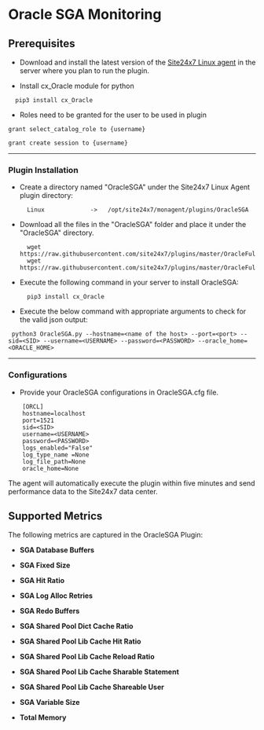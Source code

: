 # Oracle SGA Monitoring


                                                                                              
## Prerequisites

- Download and install the latest version of the [Site24x7 Linux agent](https://www.site24x7.com/app/client#/admin/inventory/add-monitor) in the server where you plan to run the plugin. 

- Install cx_Oracle module for python
```
  pip3 install cx_Oracle
```
- Roles need to be granted for the user to be used in plugin

```
grant select_catalog_role to {username}
```
```
grant create session to {username}
```
---


### Plugin Installation  

- Create a directory named "OracleSGA" under the Site24x7 Linux Agent plugin directory: 

		Linux             ->   /opt/site24x7/monagent/plugins/OracleSGA
      
- Download all the files in the "OracleSGA" folder and place it under the "OracleSGA" directory.

		wget https://raw.githubusercontent.com/site24x7/plugins/master/OracleFullStackMonitoring/OraclePDB/OracleSGA.py
		wget https://raw.githubusercontent.com/site24x7/plugins/master/OracleFullStackMonitoring/OraclePDb/OracleSGA.cfg

- Execute the following command in your server to install OracleSGA: 

		pip3 install cx_Oracle

- Execute the below command with appropriate arguments to check for the valid json output:
```
 python3 OracleSGA.py --hostname=<name of the host> --port=<port> --sid=<SID> --username=<USERNAME> --password=<PASSWORD> --oracle_home=<ORACLE_HOME>
 ```

---

### Configurations

- Provide your OracleSGA configurations in OracleSGA.cfg file.
```
    [ORCL]
    hostname=localhost
    port=1521
    sid=<SID>
    username=<USERNAME>
    password=<PASSWORD>
    logs_enabled="False"
    log_type_name =None
    log_file_path=None
    oracle_home=None

```	

The agent will automatically execute the plugin within five minutes and send performance data to the Site24x7 data center.



## Supported Metrics
The following metrics are captured in the OracleSGA Plugin:

- **SGA Database Buffers**

- **SGA Fixed Size**

- **SGA Hit Ratio**

- **SGA Log Alloc Retries**

- **SGA Redo Buffers**

- **SGA Shared Pool Dict Cache Ratio**

- **SGA Shared Pool Lib Cache Hit Ratio**

- **SGA Shared Pool Lib Cache Reload Ratio**

- **SGA Shared Pool Lib Cache Sharable Statement**

- **SGA Shared Pool Lib Cache Shareable User**

- **SGA Variable Size**

- **Total Memory**
